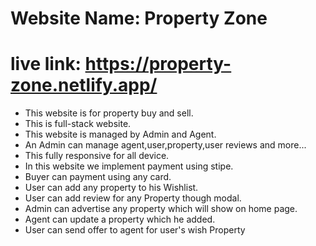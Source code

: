 # Website Name: Property Zone
# live link: https://property-zone.netlify.app/


 
- This website is for property buy and sell.
- This is full-stack website.
- This website is managed by Admin and Agent.
- An Admin can manage agent,user,property,user reviews and more...
- This fully responsive for all device.
- In this website we implement payment using stipe.
- Buyer can payment using any card.
- User can add any property to his Wishlist.
- User can add review for any Property though modal.
- Admin can advertise any property which will show on home page.
- Agent can update a property which he added.
- User can send offer to agent for user's wish Property

